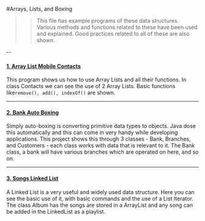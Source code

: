 #Arrays, Lists, and Boxing

>>This file has example programs of these data structures. Various methods and functions related to these have been used and explained. Good practices related to all of these are also shown.

--

#### [1. Array List Mobile Contacts](1.Array-List-Mobile-Contacts/src/Main.java)

This program shows us how to use Array Lists and all their functions. In class Contacts we can see the use of 2 Array Lists. Basic functions like```remove(), add(), indexOf()``` are shown.

---

#### [2. Bank Auto Boxing](2.Bank-Auto-Boxing/src/Main.java)

Simply auto-boxing is converting primitive data types to objects. Java dose this automatically and this can come in very handy while developing applications. 
This project shows this through 3 classes - Bank, Branches, and Customers - each class works with data that is relevant to it. 
The Bank class, a bank will have various branches which are operated on here, and so on.

---

#### [3. Songs Linked List](3.Songs-Linked-List/src/Main.java)

A Linked List is a very useful and widely used data structure. Here you can see the basic use of it, with basic commands and the use of a List Iterator. 
The class Album has the songs are stored in a ArrayList and any song can be added in the LinkedList as a playlist. 

